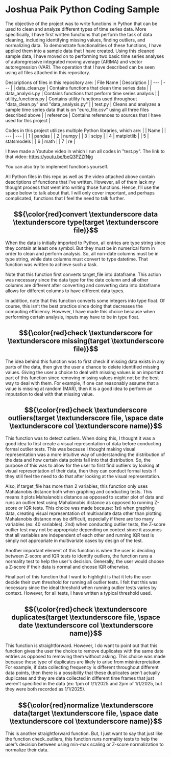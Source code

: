 # Joshua Paik Python Coding Sample
The objective of the project was to write functions in Python that can be used to clean and analyze different types of time series data. More specifically, I have first written functions that perform the task of data cleaning, including identifying missing values, finding outliers, and normalizing data. To demonstrate functionalities of these functions, I have applied them into a sample data that I have created. Using this cleaned sample data, I have moved on to performing two basic time series analyses of autoregressive integrated moving average (ARIMA) and vector autoregression (VAR). The operation that I have described can be seen using all files attached in this repository.

Descriptions of files in this repository are:
| File Name | Description |
| --- | --- |
| data_clean.py | Contains functions that clean time series data |
| data_analysis.py | Contains functions that perform time series analysis |
| utility_functions.py | Contains utility functions used throughout "data_clean.py" and "data_analysis.py" |
| test.py | Cleans and analyzes a sample time series data that is on "euro_file.csv" using all three files described above |
| reference | Contains references to sources that I have used for this project |


Codes in this project utilizes multiple Python libraries, which are:
|  | Name |
| --- | --- |
| 1 | pandas |
| 2 | numpy |
| 3 | scipy |
| 4 | matplotlib |
| 5 | statsmodels |
| 6 | math |
| 7 | re |


I have made a Youtube video in which I run all codes in "test.py". 
The link to that video: https://youtu.be/beQ3PZZfNjg

You can also try to implement functions yourself.

All Python files in this repo as well as the video attached above contain descriptions of functions that I’ve written. However, all of them lack my thought process that went into writing those functions. Hence, I’ll use the space below to talk about that. I will only cover important, and perhaps complicated, functions that I feel the need to talk further.


$${\color{red}convert \textunderscore data \textunderscore type(target \textunderscore file)}$$
-----
When the data is initially imported to Python, all entries are type string since they contain at least one symbol. But they must be in numerical form in order to clean and perform analysis. So, all non-date columns must be in type string, while date columns must convert to type datetime. That function was written to achieve such a task.

Note that this function first converts target_file into dataframe. This action was necessary since the data type for the date column and all other columns are different after converting and converting data into dataframe allows for different columns to have different data types.

In addition, note that this function converts some integers into type float. Of course, this isn’t the best practice since doing that decreases the computing efficiency. However, I have made this choice because when performing certain analysis, inputs may have to be in type float.


$${\color{red}check \textunderscore for \textunderscore missing(target \textunderscore file)}$$
-----
The idea behind this function was to first check if missing data exists in any parts of the data, then give the user a chance to delete identified missing values. Giving the user a choice to deal with missing values is an important part of this function since removing missing values might not be the best way to deal with them. For example, if one can reasonably assume that a value is missing at random (MAR), then it is a good idea to perform an imputation to deal with that missing value.


$${\color{red}check \textunderscore outliers(target \textunderscore file, \space date \textunderscore col \textunderscore name)}$$
-----
This function was to detect outliers. When doing this, I thought it was a good idea to first create a visual representation of data before conducting formal outlier tests. This was because I thought making visual representation was a more intuitive way of understanding the distribution of the data and how certain data points fall into that distribution. So, the purpose of this was to allow for the user to first find outliers by looking at visual representation of their data, then they can conduct formal tests if they still feel the need to do that after looking at the visual representation.

Also, if target_file has more than 2 variables, this function only uses Mahalanobis distance both when graphing and conducting tests. This means it plots Mahalanobis distance as opposed to scatter plot of data and runs an outlier test using Mahalanobis distance as opposed to running Z-score or IQR tests. This choice was made because: 1st) when graphing data, creating visual representation of multivariate data other than plotting Mahalanobis distance may be difficult, especially if there are too many variables (ex: 40 variables). 2nd) when conducting outlier tests, the Z-score outlier test may not be appropriate depending on context since it assumes that all variables are independent of each other and running IQR test is simply not appropriate in multivariate cases by design of the test.

Another important element of this function is when the user is deciding between Z-score and IQR tests to identify outliers, the function runs a normality test to help the user's decision. Generally, the user would choose a Z-score if their data is normal and choose IQR otherwise.

Final part of this function that I want to highlight is that it lets the user decide their own threshold for running all outlier tests. I felt that this was necessary since the ideal threshold when running outlier tests varies by context. However, for all tests, I have written a typical threshold used.


$${\color{red}check \textunderscore duplicates(target \textunderscore file, \space date \textunderscore col \textunderscore name)}$$
-----
This function is straightforward. However, I do want to point out that this function gives the user the choice to remove duplicates with the same date entries as opposed to removing them without asking. This choice was made because these type of duplicates are likely to arise from misinterpretation. For example, if data collecting frequency is different throughout different data points, then there is a possibility that these duplicates aren’t actually duplicates and they are data collected in different time frames that just weren’t specified in the data (ex: 1pm of 1/1/2025 and 2pm of 1/1/2025, but they were both recorded as 1/1/2025).


$${\color{red}normalize \textunderscore data(target \textunderscore file, \space date \textunderscore col \textunderscore name)}$$
-----
This is another straightforward function. But, I just want to say that just like the function check_outliers, this function runs normality tests to help the user’s decision between using min-max scaling or Z-score normalization to normalize their data.
